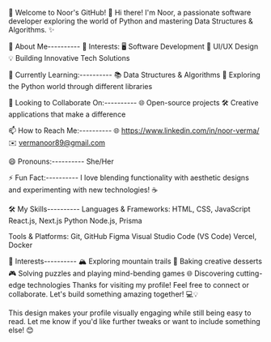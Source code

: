 🌟 Welcome to Noor's GitHub! 🌟
Hi there! I'm Noor, a passionate software developer exploring the world of Python and mastering Data Structures & Algorithms. ✨

🚀 About Me----------
👀 Interests:
🖥️ Software Development
🎨 UI/UX Design
💡 Building Innovative Tech Solutions

🌱 Currently Learning:----------
📚 Data Structures & Algorithms
🐍 Exploring the Python world through different libraries

💞️ Looking to Collaborate On:----------
🌐 Open-source projects
🛠️ Creative applications that make a difference

📫 How to Reach Me:----------
🌐 https://www.linkedin.com/in/noor-verma/
✉️ vermanoor89@gmail.com

😄 Pronouns:----------
She/Her

⚡ Fun Fact:----------
I love blending functionality with aesthetic designs and experimenting with new technologies! ☕

🛠️ My Skills----------
Languages & Frameworks:
HTML, CSS, JavaScript
React.js, Next.js
Python
Node.js, Prisma

Tools & Platforms:
Git, GitHub
Figma
Visual Studio Code (VS Code)
Vercel, Docker

🧩 Interests----------
🏔️ Exploring mountain trails
🍰 Baking creative desserts
🎮 Solving puzzles and playing mind-bending games
🌐 Discovering cutting-edge technologies
Thanks for visiting my profile! Feel free to connect or collaborate. Let's build something amazing together! 💻💡

This design makes your profile visually engaging while still being easy to read. Let me know if you'd like further tweaks or want to include something else! 😊

<!---
noorverma/noorverma is a ✨ special ✨ repository because its `README.md` (this file) appears on your GitHub profile.
You can click the Preview link to take a look at your changes.
--->

